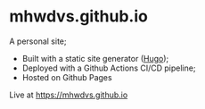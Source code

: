 # mhwdvs.github.io

A personal site;
- Built with a static site generator ([Hugo](https://gohugo.io));
- Deployed with a Github Actions CI/CD pipeline;
- Hosted on Github Pages

Live at https://mhwdvs.github.io